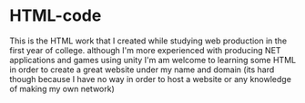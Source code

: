 # HTML-code
This is the HTML work that I created while studying web production in the first year of college. although I'm more experienced with producing NET applications and games using unity I'm am welcome to learning some HTML in order to create a great website under my name and domain (its hard though because I have no way in order to host a website or any knowledge of making my own network)   
